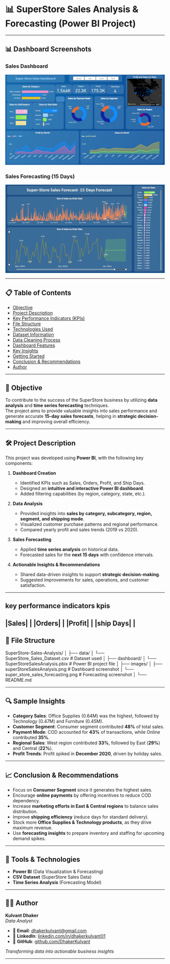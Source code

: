 # 📊 SuperStore Sales Analysis & Forecasting (Power BI Project)
---

## 📊 Dashboard Screenshots

### Sales Dashboard
![Dashboard](images/superStoreSalesAnalysis.png)

### Sales Forecasting (15 Days)
![Forecasting](images/super_store_sales_forecasting.png)

---

## 📋 Table of Contents
- [Objective](#-Objective)  
- [Project Description](#-Project-Description)  
- [Key Performance Indicators (KPIs)](#-key-performance-indicators-kpis)  
- [File Structure](#-File-Structure)  
- [Technologies Used](#-Tools-&-Technologies)  
- [Dataset Information](#-dataset-information)  
- [Data Cleaning Process](#-data-cleaning-process)  
- [Dashboard Features](#-dashboard-features)  
- [Key Insights](#-Sample-Insights)  
- [Getting Started](#-getting-started)  
- [Conclusion & Recommendations](#-Conclusion-&-Recommendations)  
- [Author](#-Author)  

---

## 📌 Objective
To contribute to the success of the SuperStore business by utilizing **data analysis** and **time series forecasting** techniques.  
The project aims to provide valuable insights into sales performance and generate accurate **15-day sales forecasts**, helping in **strategic decision-making** and improving overall efficiency.

---

## 🛠️ Project Description
This project was developed using **Power BI**, with the following key components:

1. **Dashboard Creation**
   - Identified KPIs such as Sales, Orders, Profit, and Ship Days.
   - Designed an **intuitive and interactive Power BI dashboard**.
   - Added filtering capabilities (by region, category, state, etc.).

2. **Data Analysis**
   - Provided insights into **sales by category, subcategory, region, segment, and shipping mode**.
   - Visualized customer purchase patterns and regional performance.
   - Compared yearly profit and sales trends (2019 vs 2020).

3. **Sales Forecasting**
   - Applied **time series analysis** on historical data.
   - Forecasted sales for the **next 15 days** with confidence intervals.

4. **Actionable Insights & Recommendations**
   - Shared data-driven insights to support **strategic decision-making**.
   - Suggested improvements for sales, operations, and customer satisfaction.

---
## key performance indicators kpis
|Sales|   |
|Orders|  |
|Profit|   |
|ship Days|    |
---

## 📂 File Structure

SuperStore-Sales-Analysis/
│
├── data/
│ └── SuperStore_Sales_Dataset.csv # Dataset used
│
├── dashboard/
│ └── SuperStoreSalesAnalysis.pbix # Power BI project file
│
├── images/
│ ├── superStoreSalesAnalysis.png # Dashboard screenshot
│ └── super_store_sales_forecasting.png # Forecasting screenshot
│
└── README.md

---

## 🔍 Sample Insights
- **Category Sales**: Office Supplies (0.64M) was the highest, followed by Technology (0.47M) and Furniture (0.45M).  
- **Customer Segment**: Consumer segment contributed **48%** of total sales.  
- **Payment Mode**: COD accounted for **43%** of transactions, while Online contributed **35%**.  
- **Regional Sales**: West region contributed **33%**, followed by East (**29%**) and Central (**22%**).  
- **Profit Trends**: Profit spiked in **December 2020**, driven by holiday sales.  

---

## 📈 Conclusion & Recommendations
- Focus on **Consumer Segment** since it generates the highest sales.  
- Encourage **online payments** by offering incentives to reduce COD dependency.  
- Increase **marketing efforts in East & Central regions** to balance sales distribution.  
- Improve **shipping efficiency** (reduce days for standard delivery).  
- Stock more **Office Supplies & Technology products**, as they drive maximum revenue.  
- Use **forecasting insights** to prepare inventory and staffing for upcoming demand spikes.  

---

## 🚀 Tools & Technologies
- **Power BI** (Data Visualization & Forecasting)  
- **CSV Dataset** (SuperStore Sales Data)  
- **Time Series Analysis** (Forecasting Model)  

---

## 👨‍💻 Author

**Kulvant Dhaker**  
*Data Analyst*

- 📧 **Email**: dhakerkulvant@gmail.com
- 💼 **LinkedIn**: [linkedin.com/in/dhakerkulvant01](https://www.linkedin.com/in/dhakerkulvant01)
- 🔗 **GitHub**: [github.com/DhakerKulvant](https://github.com/DhakerKulvant)

*Transforming data into actionable business insights*

---
